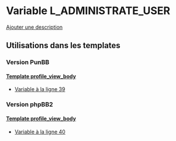 # Variable L_ADMINISTRATE_USER
[Ajouter une description](https://fa-tvars.appspot.com/var/L_ADMINISTRATE_USER)

## Utilisations dans les templates

### Version PunBB

#### [Template profile_view_body](punbb/profile_view_body.md)
* [Variable &agrave; la ligne 39](../punbb/profile_view_body.tpl#L39)

### Version phpBB2

#### [Template profile_view_body](subsilver/profile_view_body.md)
* [Variable &agrave; la ligne 40](../subsilver/profile_view_body.tpl#L40)